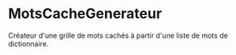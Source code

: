# MotsCacheGenerateur
Créateur d'une grille de mots cachés à partir d'une liste de mots de dictionnaire.
